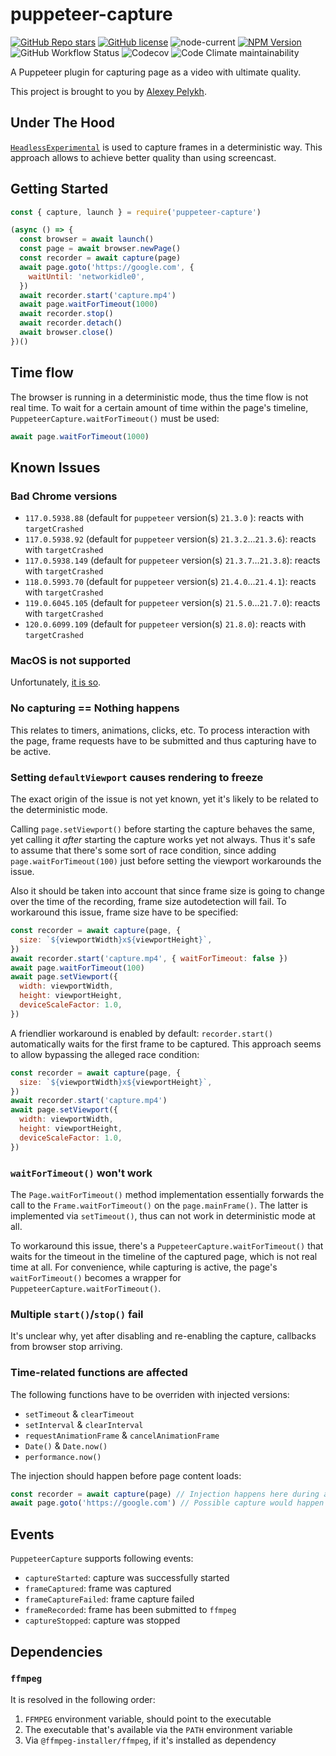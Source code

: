 # puppeteer-capture

[![GitHub Repo stars](https://img.shields.io/github/stars/alexey-pelykh/puppeteer-capture?style=flat&logo=github)](https://github.com/alexey-pelykh/puppeteer-capture)
[![GitHub license](https://img.shields.io/github/license/alexey-pelykh/puppeteer-capture)](https://github.com/alexey-pelykh/puppeteer-capture/blob/main/LICENSE)
![node-current](https://img.shields.io/node/v/puppeteer-capture)
[![NPM Version](https://img.shields.io/npm/v/puppeteer-capture)](https://www.npmjs.com/package/puppeteer-capture)
![GitHub Workflow Status](https://img.shields.io/github/actions/workflow/status/alexey-pelykh/puppeteer-capture/ci.yml?branch=main)
![Codecov](https://img.shields.io/codecov/c/gh/alexey-pelykh/puppeteer-capture)
![Code Climate maintainability](https://img.shields.io/codeclimate/maintainability/alexey-pelykh/puppeteer-capture)

A Puppeteer plugin for capturing page as a video with ultimate quality.

This project is brought to you by [Alexey Pelykh](https://github.com/alexey-pelykh).

## Under The Hood

[`HeadlessExperimental`](https://chromedevtools.github.io/devtools-protocol/tot/HeadlessExperimental/) is used to
capture frames in a deterministic way. This approach allows to achieve better quality than using screencast.

## Getting Started

```js
const { capture, launch } = require('puppeteer-capture')

(async () => {
  const browser = await launch()
  const page = await browser.newPage()
  const recorder = await capture(page)
  await page.goto('https://google.com', {
    waitUntil: 'networkidle0',
  })
  await recorder.start('capture.mp4')
  await page.waitForTimeout(1000)
  await recorder.stop()
  await recorder.detach()
  await browser.close()
})()
```

## Time flow

The browser is running in a deterministic mode, thus the time flow is not real time. To wait for a certain amount of
time within the page's timeline, `PuppeteerCapture.waitForTimeout()` must be used:

```js
await page.waitForTimeout(1000)
```

## Known Issues

### Bad Chrome versions

- `117.0.5938.88` (default for `puppeteer` version(s) `21.3.0` ): reacts with `targetCrashed`
- `117.0.5938.92` (default for `puppeteer` version(s) `21.3.2`…`21.3.6`): reacts with `targetCrashed`
- `117.0.5938.149` (default for `puppeteer` version(s) `21.3.7`…`21.3.8`): reacts with `targetCrashed`
- `118.0.5993.70` (default for `puppeteer` version(s) `21.4.0`…`21.4.1`): reacts with `targetCrashed`
- `119.0.6045.105` (default for `puppeteer` version(s) `21.5.0`…`21.7.0`): reacts with `targetCrashed`
- `120.0.6099.109` (default for `puppeteer` version(s) `21.8.0`): reacts with `targetCrashed`

### MacOS is not supported

Unfortunately, [it is so](https://source.chromium.org/chromium/chromium/src/+/main:headless/lib/browser/protocol/target_handler.cc;drc=5811aa08e60ba5ac7622f029163213cfbdb682f7;l=32).

### No capturing == Nothing happens

This relates to timers, animations, clicks, etc. To process interaction with the page, frame requests have to be
submitted and thus capturing have to be active.

### Setting `defaultViewport` causes rendering to freeze

The exact origin of the issue is not yet known, yet it's likely to be related to the deterministic mode.

Calling `page.setViewport()` before starting the capture behaves the same, yet calling it _after_ starting the capture
works yet not always. Thus it's safe to assume that there's some sort of race condition, since adding
`page.waitForTimeout(100)` just before setting the viewport workarounds the issue.

Also it should be taken into account that since frame size is going to change over the time of the recording, frame size
autodetection will fail. To workaround this issue, frame size have to be specified:

```js
const recorder = await capture(page, {
  size: `${viewportWidth}x${viewportHeight}`,
})
await recorder.start('capture.mp4', { waitForTimeout: false })
await page.waitForTimeout(100)
await page.setViewport({
  width: viewportWidth,
  height: viewportHeight,
  deviceScaleFactor: 1.0,
})
```

A friendlier workaround is enabled by default: `recorder.start()` automatically waits for the first frame to be
captured. This approach seems to allow bypassing the alleged race condition:

```js
const recorder = await capture(page, {
  size: `${viewportWidth}x${viewportHeight}`,
})
await recorder.start('capture.mp4')
await page.setViewport({
  width: viewportWidth,
  height: viewportHeight,
  deviceScaleFactor: 1.0,
})
```

### `waitForTimeout()` won't work

The `Page.waitForTimeout()` method implementation essentially forwards the call to the `Frame.waitForTimeout()` on the
`page.mainFrame()`. The latter is implemented via `setTimeout()`, thus can not work in deterministic mode at all.

To workaround this issue, there's a `PuppeteerCapture.waitForTimeout()` that waits for the timeout in the timeline of
the captured page, which is not real time at all. For convenience, while capturing is active, the page's
`waitForTimeout()` becomes a wrapper for `PuppeteerCapture.waitForTimeout()`.

### Multiple `start()`/`stop()` fail

It's unclear why, yet after disabling and re-enabling the capture, callbacks from browser stop arriving.

### Time-related functions are affected

The following functions have to be overriden with injected versions:

- `setTimeout` & `clearTimeout`
- `setInterval` & `clearInterval`
- `requestAnimationFrame` & `cancelAnimationFrame`
- `Date()` & `Date.now()`
- `performance.now()`

The injection should happen before page content loads:

```js
const recorder = await capture(page) // Injection happens here during attach()
await page.goto('https://google.com') // Possible capture would happen here, thus injected versions would be captured
```

## Events

`PuppeteerCapture` supports following events:

- `captureStarted`: capture was successfully started
- `frameCaptured`: frame was captured
- `frameCaptureFailed`: frame capture failed
- `frameRecorded`: frame has been submitted to `ffmpeg`
- `captureStopped`: capture was stopped

## Dependencies

### `ffmpeg`

It is resolved in the following order:

1. `FFMPEG` environment variable, should point to the executable
2. The executable that's available via the `PATH` environment variable
3. Via `@ffmpeg-installer/ffmpeg`, if it's installed as dependency
